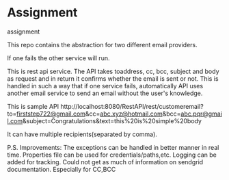 # Assignment
assignment

This repo contains the abstraction for two different email providers.

If one fails the other service will run.

This is rest api service. The API takes toaddress, cc, bcc, subject and body as request and in return it confirms whether the email is sent or not.
This is handled in such a way that if one service fails, automatically API uses another email service to send an email without the user's knowledge.

This is sample API
http://localhost:8080/RestAPI/rest/customeremail?to=firststep722@gmail.com&cc=abc.xyz@hotmail.com&bcc=abc.pqr@gmail.com&subject=Congratulations&text=this%20is%20simple%20body

It can have multiple recipients(separated by comma).

P.S.
Improvements:
The exceptions can be handled in better manner in real time.
Properties file can be used for credentials/paths,etc.
Logging can be added for tracking.
Could not get as much of information on sendgrid documentation. Especially for CC,BCC





